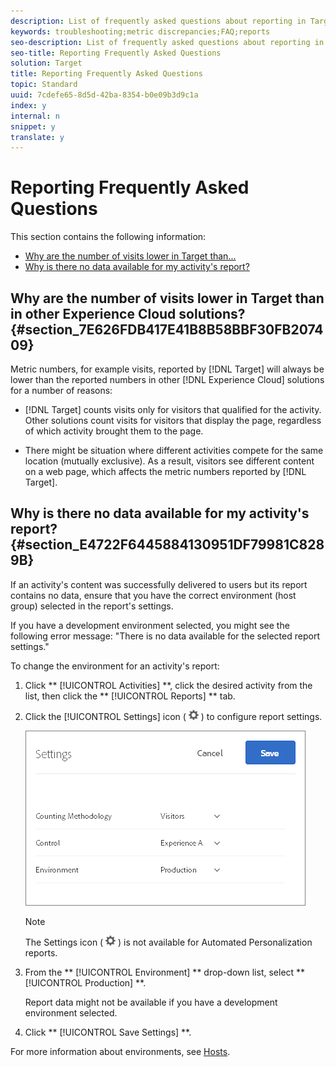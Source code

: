 ```yaml
---
description: List of frequently asked questions about reporting in Target.
keywords: troubleshooting;metric discrepancies;FAQ;reports
seo-description: List of frequently asked questions about reporting in Target.
seo-title: Reporting Frequently Asked Questions
solution: Target
title: Reporting Frequently Asked Questions
topic: Standard
uuid: 7cdefe65-8d5d-42ba-8354-b0e09b3d9c1a
index: y
internal: n
snippet: y
translate: y
---
```


# Reporting Frequently Asked Questions

This section contains the following information: 


* [ Why are the number of visits lower in Target than...](../c_reports/c_reporting-frequently-asked-questions.md#section_7E626FDB417E41B8B58BBF30FB207409)
* [ Why is there no data available for my activity's report?](../c_reports/c_reporting-frequently-asked-questions.md#section_E4722F6445884130951DF79981C8289B)


## Why are the number of visits lower in Target than in other Experience Cloud solutions? {#section_7E626FDB417E41B8B58BBF30FB207409}

Metric numbers, for example visits, reported by [!DNL  Target] will always be lower than the reported numbers in other [!DNL  Experience Cloud] solutions for a number of reasons: 


* [!DNL  Target] counts visits only for visitors that qualified for the activity. Other solutions count visits for visitors that display the page, regardless of which activity brought them to the page. 

* There might be situation where different activities compete for the same location (mutually exclusive). As a result, visitors see different content on a web page, which affects the metric numbers reported by [!DNL  Target]. 



## Why is there no data available for my activity's report? {#section_E4722F6445884130951DF79981C8289B}

If an activity's content was successfully delivered to users but its report contains no data, ensure that you have the correct environment (host group) selected in the report's settings. 

If you have a development environment selected, you might see the following error message: "There is no data available for the selected report settings." 

To change the environment for an activity's report: 


1. Click ** [!UICONTROL  Activities] **, click the desired activity from the list, then click the ** [!UICONTROL  Reports] ** tab. 

1. Click the [!UICONTROL  Settings] icon (  ![](../assets/icon_gear.png) ) to configure report settings. 

   ![](../assets/ab_settings_dialog.png) 


   >[!NOTE]
   >
   >The Settings icon ( ![](../assets/icon_gear.png) ) is not available for Automated Personalization reports. 


1. From the ** [!UICONTROL  Environment] ** drop-down list, select ** [!UICONTROL  Production] **. 

   Report data might not be available if you have a development environment selected. 

1. Click ** [!UICONTROL  Save Settings] **. 



For more information about environments, see [ Hosts](../c_seting_up_target/c_hosts.md#concept_516BB01EBFBD4449AB03940D31AEB66E). 
